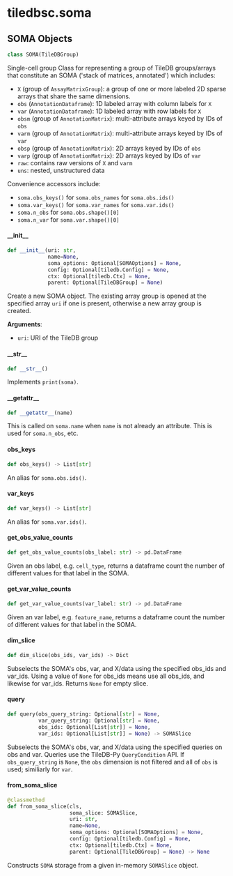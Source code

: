 <a id="tiledbsc.soma"></a>

# tiledbsc.soma

<a id="tiledbsc.soma.SOMA"></a>

## SOMA Objects

```python
class SOMA(TileDBGroup)
```

Single-cell group
Class for representing a group of TileDB groups/arrays that constitute an SOMA ('stack of matrices, annotated')
which includes:

* `X` (group of `AssayMatrixGroup`): a group of one or more labeled 2D sparse arrays that share the same dimensions.
* `obs` (`AnnotationDataframe`): 1D labeled array with column labels for `X`
* `var` (`AnnotationDataframe`): 1D labeled array with row labels for `X`
* `obsm` (group of `AnnotationMatrix`): multi-attribute arrays keyed by IDs of `obs`
* `varm` (group of `AnnotationMatrix`): multi-attribute arrays keyed by IDs of `var`
* `obsp` (group of `AnnotationMatrix`): 2D arrays keyed by IDs of `obs`
* `varp` (group of `AnnotationMatrix`): 2D arrays keyed by IDs of `var`
* `raw`: contains raw versions of `X` and `varm`
* `uns`: nested, unstructured data

Convenience accessors include:

* `soma.obs_keys()` for `soma.obs_names` for `soma.obs.ids()`
* `soma.var_keys()` for `soma.var_names` for `soma.var.ids()`
* `soma.n_obs` for `soma.obs.shape()[0]`
* `soma.n_var` for `soma.var.shape()[0]`

<a id="tiledbsc.soma.SOMA.__init__"></a>

#### \_\_init\_\_

```python
def __init__(uri: str,
             name=None,
             soma_options: Optional[SOMAOptions] = None,
             config: Optional[tiledb.Config] = None,
             ctx: Optional[tiledb.Ctx] = None,
             parent: Optional[TileDBGroup] = None)
```

Create a new SOMA object. The existing array group is opened at the specified array `uri` if one is present, otherwise a new array group is created.

**Arguments**:

- `uri`: URI of the TileDB group

<a id="tiledbsc.soma.SOMA.__str__"></a>

#### \_\_str\_\_

```python
def __str__()
```

Implements `print(soma)`.

<a id="tiledbsc.soma.SOMA.__getattr__"></a>

#### \_\_getattr\_\_

```python
def __getattr__(name)
```

This is called on `soma.name` when `name` is not already an attribute.
This is used for `soma.n_obs`, etc.

<a id="tiledbsc.soma.SOMA.obs_keys"></a>

#### obs\_keys

```python
def obs_keys() -> List[str]
```

An alias for `soma.obs.ids()`.

<a id="tiledbsc.soma.SOMA.var_keys"></a>

#### var\_keys

```python
def var_keys() -> List[str]
```

An alias for `soma.var.ids()`.

<a id="tiledbsc.soma.SOMA.get_obs_value_counts"></a>

#### get\_obs\_value\_counts

```python
def get_obs_value_counts(obs_label: str) -> pd.DataFrame
```

Given an obs label, e.g. `cell_type`, returns a dataframe count the number of different
values for that label in the SOMA.

<a id="tiledbsc.soma.SOMA.get_var_value_counts"></a>

#### get\_var\_value\_counts

```python
def get_var_value_counts(var_label: str) -> pd.DataFrame
```

Given an var label, e.g. `feature_name`, returns a dataframe count the number of different
values for that label in the SOMA.

<a id="tiledbsc.soma.SOMA.dim_slice"></a>

#### dim\_slice

```python
def dim_slice(obs_ids, var_ids) -> Dict
```

Subselects the SOMA's obs, var, and X/data using the specified obs_ids and var_ids.
Using a value of `None` for obs_ids means use all obs_ids, and likewise for var_ids.
Returns `None` for empty slice.

<a id="tiledbsc.soma.SOMA.query"></a>

#### query

```python
def query(obs_query_string: Optional[str] = None,
          var_query_string: Optional[str] = None,
          obs_ids: Optional[List[str]] = None,
          var_ids: Optional[List[str]] = None) -> SOMASlice
```

Subselects the SOMA's obs, var, and X/data using the specified queries on obs and var.
Queries use the TileDB-Py `QueryCondition` API. If `obs_query_string` is `None`,
the `obs` dimension is not filtered and all of `obs` is used; similiarly for `var`.

<a id="tiledbsc.soma.SOMA.from_soma_slice"></a>

#### from\_soma\_slice

```python
@classmethod
def from_soma_slice(cls,
                    soma_slice: SOMASlice,
                    uri: str,
                    name=None,
                    soma_options: Optional[SOMAOptions] = None,
                    config: Optional[tiledb.Config] = None,
                    ctx: Optional[tiledb.Ctx] = None,
                    parent: Optional[TileDBGroup] = None) -> None
```

Constructs `SOMA` storage from a given in-memory `SOMASlice` object.

